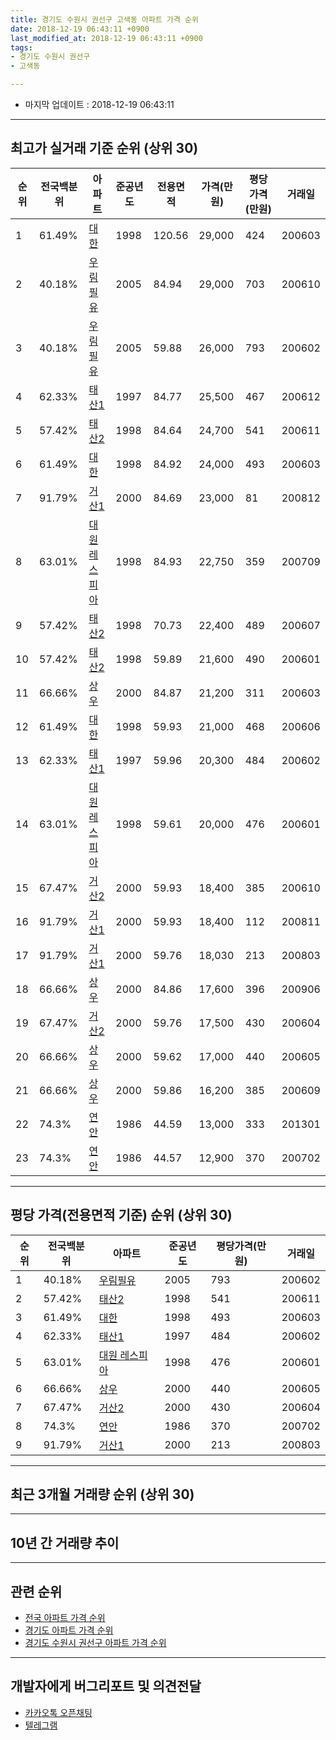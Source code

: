 ```yaml
---
title: 경기도 수원시 권선구 고색동 아파트 가격 순위
date: 2018-12-19 06:43:11 +0900
last_modified_at: 2018-12-19 06:43:11 +0900
tags:
- 경기도 수원시 권선구
- 고색동

---
```


* 마지막 업데이트 : 2018-12-19 06:43:11

---

## 최고가 실거래 기준 순위 (상위 30)


|순위|전국백분위|아파트|준공년도|전용면적|가격(만원)|평당가격(만원)|거래일|
|---|---|---|---|---|---|---|---|
|1|61.49%|[대한](https://search.naver.com/search.naver?query=%EA%B2%BD%EA%B8%B0%EB%8F%84+%EC%88%98%EC%9B%90%EC%8B%9C+%EA%B6%8C%EC%84%A0%EA%B5%AC+%EA%B3%A0%EC%83%89%EB%8F%99+%EB%8C%80%ED%95%9C)|1998|120.56|29,000|424|200603|
|2|40.18%|[우림필유](https://search.naver.com/search.naver?query=%EA%B2%BD%EA%B8%B0%EB%8F%84+%EC%88%98%EC%9B%90%EC%8B%9C+%EA%B6%8C%EC%84%A0%EA%B5%AC+%EA%B3%A0%EC%83%89%EB%8F%99+%EC%9A%B0%EB%A6%BC%ED%95%84%EC%9C%A0)|2005|84.94|29,000|703|200610|
|3|40.18%|[우림필유](https://search.naver.com/search.naver?query=%EA%B2%BD%EA%B8%B0%EB%8F%84+%EC%88%98%EC%9B%90%EC%8B%9C+%EA%B6%8C%EC%84%A0%EA%B5%AC+%EA%B3%A0%EC%83%89%EB%8F%99+%EC%9A%B0%EB%A6%BC%ED%95%84%EC%9C%A0)|2005|59.88|26,000|793|200602|
|4|62.33%|[태산1](https://search.naver.com/search.naver?query=%EA%B2%BD%EA%B8%B0%EB%8F%84+%EC%88%98%EC%9B%90%EC%8B%9C+%EA%B6%8C%EC%84%A0%EA%B5%AC+%EA%B3%A0%EC%83%89%EB%8F%99+%ED%83%9C%EC%82%B01)|1997|84.77|25,500|467|200612|
|5|57.42%|[태산2](https://search.naver.com/search.naver?query=%EA%B2%BD%EA%B8%B0%EB%8F%84+%EC%88%98%EC%9B%90%EC%8B%9C+%EA%B6%8C%EC%84%A0%EA%B5%AC+%EA%B3%A0%EC%83%89%EB%8F%99+%ED%83%9C%EC%82%B02)|1998|84.64|24,700|541|200611|
|6|61.49%|[대한](https://search.naver.com/search.naver?query=%EA%B2%BD%EA%B8%B0%EB%8F%84+%EC%88%98%EC%9B%90%EC%8B%9C+%EA%B6%8C%EC%84%A0%EA%B5%AC+%EA%B3%A0%EC%83%89%EB%8F%99+%EB%8C%80%ED%95%9C)|1998|84.92|24,000|493|200603|
|7|91.79%|[거산1](https://search.naver.com/search.naver?query=%EA%B2%BD%EA%B8%B0%EB%8F%84+%EC%88%98%EC%9B%90%EC%8B%9C+%EA%B6%8C%EC%84%A0%EA%B5%AC+%EA%B3%A0%EC%83%89%EB%8F%99+%EA%B1%B0%EC%82%B01)|2000|84.69|23,000|81|200812|
|8|63.01%|[대원 레스피아](https://search.naver.com/search.naver?query=%EA%B2%BD%EA%B8%B0%EB%8F%84+%EC%88%98%EC%9B%90%EC%8B%9C+%EA%B6%8C%EC%84%A0%EA%B5%AC+%EA%B3%A0%EC%83%89%EB%8F%99+%EB%8C%80%EC%9B%90+%EB%A0%88%EC%8A%A4%ED%94%BC%EC%95%84)|1998|84.93|22,750|359|200709|
|9|57.42%|[태산2](https://search.naver.com/search.naver?query=%EA%B2%BD%EA%B8%B0%EB%8F%84+%EC%88%98%EC%9B%90%EC%8B%9C+%EA%B6%8C%EC%84%A0%EA%B5%AC+%EA%B3%A0%EC%83%89%EB%8F%99+%ED%83%9C%EC%82%B02)|1998|70.73|22,400|489|200607|
|10|57.42%|[태산2](https://search.naver.com/search.naver?query=%EA%B2%BD%EA%B8%B0%EB%8F%84+%EC%88%98%EC%9B%90%EC%8B%9C+%EA%B6%8C%EC%84%A0%EA%B5%AC+%EA%B3%A0%EC%83%89%EB%8F%99+%ED%83%9C%EC%82%B02)|1998|59.89|21,600|490|200601|
|11|66.66%|[상우](https://search.naver.com/search.naver?query=%EA%B2%BD%EA%B8%B0%EB%8F%84+%EC%88%98%EC%9B%90%EC%8B%9C+%EA%B6%8C%EC%84%A0%EA%B5%AC+%EA%B3%A0%EC%83%89%EB%8F%99+%EC%83%81%EC%9A%B0)|2000|84.87|21,200|311|200603|
|12|61.49%|[대한](https://search.naver.com/search.naver?query=%EA%B2%BD%EA%B8%B0%EB%8F%84+%EC%88%98%EC%9B%90%EC%8B%9C+%EA%B6%8C%EC%84%A0%EA%B5%AC+%EA%B3%A0%EC%83%89%EB%8F%99+%EB%8C%80%ED%95%9C)|1998|59.93|21,000|468|200606|
|13|62.33%|[태산1](https://search.naver.com/search.naver?query=%EA%B2%BD%EA%B8%B0%EB%8F%84+%EC%88%98%EC%9B%90%EC%8B%9C+%EA%B6%8C%EC%84%A0%EA%B5%AC+%EA%B3%A0%EC%83%89%EB%8F%99+%ED%83%9C%EC%82%B01)|1997|59.96|20,300|484|200602|
|14|63.01%|[대원 레스피아](https://search.naver.com/search.naver?query=%EA%B2%BD%EA%B8%B0%EB%8F%84+%EC%88%98%EC%9B%90%EC%8B%9C+%EA%B6%8C%EC%84%A0%EA%B5%AC+%EA%B3%A0%EC%83%89%EB%8F%99+%EB%8C%80%EC%9B%90+%EB%A0%88%EC%8A%A4%ED%94%BC%EC%95%84)|1998|59.61|20,000|476|200601|
|15|67.47%|[거산2](https://search.naver.com/search.naver?query=%EA%B2%BD%EA%B8%B0%EB%8F%84+%EC%88%98%EC%9B%90%EC%8B%9C+%EA%B6%8C%EC%84%A0%EA%B5%AC+%EA%B3%A0%EC%83%89%EB%8F%99+%EA%B1%B0%EC%82%B02)|2000|59.93|18,400|385|200610|
|16|91.79%|[거산1](https://search.naver.com/search.naver?query=%EA%B2%BD%EA%B8%B0%EB%8F%84+%EC%88%98%EC%9B%90%EC%8B%9C+%EA%B6%8C%EC%84%A0%EA%B5%AC+%EA%B3%A0%EC%83%89%EB%8F%99+%EA%B1%B0%EC%82%B01)|2000|59.93|18,400|112|200811|
|17|91.79%|[거산1](https://search.naver.com/search.naver?query=%EA%B2%BD%EA%B8%B0%EB%8F%84+%EC%88%98%EC%9B%90%EC%8B%9C+%EA%B6%8C%EC%84%A0%EA%B5%AC+%EA%B3%A0%EC%83%89%EB%8F%99+%EA%B1%B0%EC%82%B01)|2000|59.76|18,030|213|200803|
|18|66.66%|[상우](https://search.naver.com/search.naver?query=%EA%B2%BD%EA%B8%B0%EB%8F%84+%EC%88%98%EC%9B%90%EC%8B%9C+%EA%B6%8C%EC%84%A0%EA%B5%AC+%EA%B3%A0%EC%83%89%EB%8F%99+%EC%83%81%EC%9A%B0)|2000|84.86|17,600|396|200906|
|19|67.47%|[거산2](https://search.naver.com/search.naver?query=%EA%B2%BD%EA%B8%B0%EB%8F%84+%EC%88%98%EC%9B%90%EC%8B%9C+%EA%B6%8C%EC%84%A0%EA%B5%AC+%EA%B3%A0%EC%83%89%EB%8F%99+%EA%B1%B0%EC%82%B02)|2000|59.76|17,500|430|200604|
|20|66.66%|[상우](https://search.naver.com/search.naver?query=%EA%B2%BD%EA%B8%B0%EB%8F%84+%EC%88%98%EC%9B%90%EC%8B%9C+%EA%B6%8C%EC%84%A0%EA%B5%AC+%EA%B3%A0%EC%83%89%EB%8F%99+%EC%83%81%EC%9A%B0)|2000|59.62|17,000|440|200605|
|21|66.66%|[상우](https://search.naver.com/search.naver?query=%EA%B2%BD%EA%B8%B0%EB%8F%84+%EC%88%98%EC%9B%90%EC%8B%9C+%EA%B6%8C%EC%84%A0%EA%B5%AC+%EA%B3%A0%EC%83%89%EB%8F%99+%EC%83%81%EC%9A%B0)|2000|59.86|16,200|385|200609|
|22|74.3%|[연안](https://search.naver.com/search.naver?query=%EA%B2%BD%EA%B8%B0%EB%8F%84+%EC%88%98%EC%9B%90%EC%8B%9C+%EA%B6%8C%EC%84%A0%EA%B5%AC+%EA%B3%A0%EC%83%89%EB%8F%99+%EC%97%B0%EC%95%88)|1986|44.59|13,000|333|201301|
|23|74.3%|[연안](https://search.naver.com/search.naver?query=%EA%B2%BD%EA%B8%B0%EB%8F%84+%EC%88%98%EC%9B%90%EC%8B%9C+%EA%B6%8C%EC%84%A0%EA%B5%AC+%EA%B3%A0%EC%83%89%EB%8F%99+%EC%97%B0%EC%95%88)|1986|44.57|12,900|370|200702|


---

## 평당 가격(전용면적 기준) 순위 (상위 30)


|순위|전국백분위|아파트|준공년도|평당가격(만원)|거래일|
|---|---|---|---|---|---|
|1|40.18%|[우림필유](https://search.naver.com/search.naver?query=%EA%B2%BD%EA%B8%B0%EB%8F%84+%EC%88%98%EC%9B%90%EC%8B%9C+%EA%B6%8C%EC%84%A0%EA%B5%AC+%EA%B3%A0%EC%83%89%EB%8F%99+%EC%9A%B0%EB%A6%BC%ED%95%84%EC%9C%A0)|2005|793|200602|
|2|57.42%|[태산2](https://search.naver.com/search.naver?query=%EA%B2%BD%EA%B8%B0%EB%8F%84+%EC%88%98%EC%9B%90%EC%8B%9C+%EA%B6%8C%EC%84%A0%EA%B5%AC+%EA%B3%A0%EC%83%89%EB%8F%99+%ED%83%9C%EC%82%B02)|1998|541|200611|
|3|61.49%|[대한](https://search.naver.com/search.naver?query=%EA%B2%BD%EA%B8%B0%EB%8F%84+%EC%88%98%EC%9B%90%EC%8B%9C+%EA%B6%8C%EC%84%A0%EA%B5%AC+%EA%B3%A0%EC%83%89%EB%8F%99+%EB%8C%80%ED%95%9C)|1998|493|200603|
|4|62.33%|[태산1](https://search.naver.com/search.naver?query=%EA%B2%BD%EA%B8%B0%EB%8F%84+%EC%88%98%EC%9B%90%EC%8B%9C+%EA%B6%8C%EC%84%A0%EA%B5%AC+%EA%B3%A0%EC%83%89%EB%8F%99+%ED%83%9C%EC%82%B01)|1997|484|200602|
|5|63.01%|[대원 레스피아](https://search.naver.com/search.naver?query=%EA%B2%BD%EA%B8%B0%EB%8F%84+%EC%88%98%EC%9B%90%EC%8B%9C+%EA%B6%8C%EC%84%A0%EA%B5%AC+%EA%B3%A0%EC%83%89%EB%8F%99+%EB%8C%80%EC%9B%90+%EB%A0%88%EC%8A%A4%ED%94%BC%EC%95%84)|1998|476|200601|
|6|66.66%|[상우](https://search.naver.com/search.naver?query=%EA%B2%BD%EA%B8%B0%EB%8F%84+%EC%88%98%EC%9B%90%EC%8B%9C+%EA%B6%8C%EC%84%A0%EA%B5%AC+%EA%B3%A0%EC%83%89%EB%8F%99+%EC%83%81%EC%9A%B0)|2000|440|200605|
|7|67.47%|[거산2](https://search.naver.com/search.naver?query=%EA%B2%BD%EA%B8%B0%EB%8F%84+%EC%88%98%EC%9B%90%EC%8B%9C+%EA%B6%8C%EC%84%A0%EA%B5%AC+%EA%B3%A0%EC%83%89%EB%8F%99+%EA%B1%B0%EC%82%B02)|2000|430|200604|
|8|74.3%|[연안](https://search.naver.com/search.naver?query=%EA%B2%BD%EA%B8%B0%EB%8F%84+%EC%88%98%EC%9B%90%EC%8B%9C+%EA%B6%8C%EC%84%A0%EA%B5%AC+%EA%B3%A0%EC%83%89%EB%8F%99+%EC%97%B0%EC%95%88)|1986|370|200702|
|9|91.79%|[거산1](https://search.naver.com/search.naver?query=%EA%B2%BD%EA%B8%B0%EB%8F%84+%EC%88%98%EC%9B%90%EC%8B%9C+%EA%B6%8C%EC%84%A0%EA%B5%AC+%EA%B3%A0%EC%83%89%EB%8F%99+%EA%B1%B0%EC%82%B01)|2000|213|200803|


---

## 최근 3개월 거래량 순위 (상위 30)


<div style="width:100%;">
    <canvas id="deal_count_ranking" height="250"></canvas>
</div>


<script>
new Chart(document.getElementById("deal_count_ranking"), {
    type: 'horizontalBar',
    data: {
        labels: ['태산2', '대원 레스피아', '대한', '우림필유', '연안', '상우', '거산2', '거산1', '태산1'],
        datasets: [{
            label: '실거래 수',
            data: [5, 4, 4, 3, 2, 2, 2, 2, 1],
            borderColor: "rgba(255, 0, 128, 1)",
            backgroundColor: "rgba(255, 0, 128, 0.5)",
            fill: false,
        }]
    },
    options: {
        responsive: true,
        title: {
            display: true,
            text: '최근 3개월 거래량 순위'
        },
        tooltips: {
            mode: 'index',
            intersect: false,
            callbacks: {
                title: function(tooltipItems, data) {
                    return "실거래 수:";
                },
                label: function(tooltipItem, data) {
                    return data.labels[tooltipItem.index] + ": " + tooltipItem.xLabel;
                }
            }
        },
        hover: {
            mode: 'nearest',
            intersect: true
        },
        scales: {
            xAxes: [{
                display: true,
                scaleLabel: {
                    display: true,
                    labelString: '실거래 수'
                },
                ticks: {
                    suggestedMin: 0,
                }
            }],
            yAxes: [{
                display: true,
                ticks: {
                    autoSkip: false,
                    callback: function(value, index, values) {
                        if (value.length > 15)
                            return value.substr(0, 13) + "...";
                        else
                            return value;
                    }
                },
                scaleLabel: {
                    display: false,
                }
            }]
        }
    }
});

</script>


---

## 10년 간 거래량 추이


<div style="width:100%;">
    <canvas id="deal_progress" height="250"></canvas>
</div>

<script>
new Chart(document.getElementById("deal_progress"), {
    type: 'line',
    data: {
        labels: ['200812','200901','200902','200903','200904','200905','200906','200907','200908','200909','200910','200911','200912','201001','201002','201003','201004','201005','201006','201007','201008','201009','201010','201011','201012','201101','201102','201103','201104','201105','201106','201107','201108','201109','201110','201111','201112','201201','201202','201203','201204','201205','201206','201207','201208','201209','201210','201211','201212','201301','201302','201303','201304','201305','201306','201307','201308','201309','201310','201311','201312','201401','201402','201403','201404','201405','201406','201407','201408','201409','201410','201411','201412','201501','201502','201503','201504','201505','201506','201507','201508','201509','201510','201511','201512','201601','201602','201603','201604','201605','201606','201607','201608','201609','201610','201611','201612','201701','201702','201703','201704','201705','201706','201707','201708','201709','201710','201711','201712','201801','201802','201803','201804','201805','201806','201807','201808','201809','201810','201811','201812'],
        datasets: [{
            label: '실거래 수',
            pointRadius: 1,
            data: [7, 11, 10, 18, 19, 16, 23, 15, 30, 22, 13, 9, 12, 21, 24, 27, 13, 7, 13, 14, 13, 14, 20, 24, 24, 26, 35, 30, 31, 5, 13, 14, 24, 25, 15, 15, 17, 13, 18, 21, 17, 11, 13, 12, 15, 11, 21, 16, 12, 13, 16, 17, 29, 24, 15, 11, 23, 23, 26, 12, 15, 18, 30, 22, 15, 15, 17, 21, 12, 29, 27, 20, 19, 24, 15, 29, 26, 21, 17, 20, 22, 16, 22, 13, 13, 15, 17, 13, 11, 13, 20, 19, 12, 12, 22, 15, 14, 8, 11, 19, 14, 18, 18, 18, 19, 10, 12, 14, 12, 12, 11, 17, 9, 6, 7, 6, 9, 12, 11, 13, 1],
            borderColor: "rgba(255, 201, 14, 1)",
            backgroundColor: "rgba(255, 201, 14, 0.5)",
            fill: true,
        }]
    },
    options: {
        responsive: true,
        title: {
            display: true,
            text: '10년간 거래량 추이'
        },
        tooltips: {
            mode: 'index',
            intersect: false,
        },
        hover: {
            mode: 'nearest',
            intersect: true
        },
        scales: {
            xAxes: [{
                display: true,
                scaleLabel: {
                    display: true,
                    labelString: '년/월'
                }
            }],
            yAxes: [{
                display: true,
                ticks: {
                    suggestedMin: 0,
                },
                scaleLabel: {
                    display: true,
                    labelString: '실거래 수'
                }
            }]
        }
    }
});

</script>


---

## 관련 순위

- [전국 아파트 가격 순위](https://inasie.github.io/apt-ranking/전국)
- [경기도 아파트 가격 순위](https://inasie.github.io/apt-ranking/경기도)
- [경기도 수원시 권선구 아파트 가격 순위](https://inasie.github.io/apt-ranking/경기도-수원시-권선구)


---

## 개발자에게 버그리포트 및 의견전달

- [카카오톡 오픈채팅](https://open.kakao.com/o/gLJUAP4)
- [텔레그램](https://t.me/inasie)

